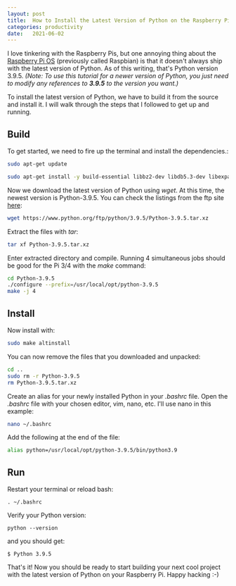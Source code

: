 ```yaml
---
layout: post
title:  How to Install the Latest Version of Python on the Raspberry Pi
categories: productivity
date:   2021-06-02
---
```


I love tinkering with the Raspberry Pis, but one annoying thing about the [Raspberry Pi OS](https://www.raspberrypi.org/software/)  (previously called Raspbian) is that it doesn't always ship with the latest version of Python. As of this writing, that's Python version 3.9.5. 
*(Note: To use this tutorial for a newer version of Python, you just need to modify any references to **3.9.5** to the version you want.)*

To install the latest version of Python, we have to build it from the source and install it. I will walk through the steps that I followed to get up and running. 

## Build
To get started, we need to fire up the terminal and install the dependencies.:
```bash
sudo apt-get update

sudo apt-get install -y build-essential libbz2-dev libdb5.3-dev libexpat1-dev libffi-dev libgdbm-dev liblzma-dev libncurses5-dev libncursesw5-dev libreadline6-dev libsqlite3-dev libssl-dev tk-dev zlib1g-dev 
```

Now we download the latest version of Python using *wget*. At this time, the newest version is Python-3.9.5. You can check the listings from the ftp site [here](https://www.python.org/ftp/python/):
```bash
wget https://www.python.org/ftp/python/3.9.5/Python-3.9.5.tar.xz
```

Extract the files with *tar*:
```bash
tar xf Python-3.9.5.tar.xz
```

Enter extracted directory and compile. Running 4 simultaneous jobs should be good for the Pi 3/4 with the *make* command:
```bash
cd Python-3.9.5
./configure --prefix=/usr/local/opt/python-3.9.5
make -j 4
```
## Install
Now install with:
```bash
sudo make altinstall
```

You can now remove the files that you downloaded and unpacked:
```bash
cd ..
sudo rm -r Python-3.9.5
rm Python-3.9.5.tar.xz
```

Create an alias for your newly installed Python in your *.bashrc* file.
Open the *.bashrc* file with your chosen editor, vim, nano, etc. I'll use nano in this example:
```bash
nano ~/.bashrc
```
Add the following at the end of the file:
```bash
alias python=/usr/local/opt/python-3.9.5/bin/python3.9
```

## Run
Restart your terminal or reload bash: 
```
. ~/.bashrc
```

Verify your Python version:
```shell
python --version
```
 and you should get:
```shell
$ Python 3.9.5
```
That's it! Now you should be ready to start building your next cool project with the latest version of Python on your Raspberry Pi.
Happy hacking :-)